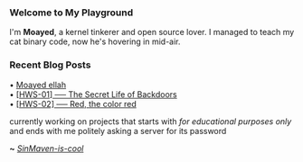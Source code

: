 ### Welcome to My Playground

I'm **Moayed**, a kernel tinkerer and open source lover. I managed to teach my cat binary code, now he's hovering in mid-air.

### Recent Blog Posts

<!-- blog starts -->
• [Moayed ellah](https://SinMaven.github.io/build/blog/about.html)<br>• [[HWS-01] ── The Secret Life of Backdoors](https://SinMaven.github.io/build/blog/Backdoor-blueprint/HWS-01.html)<br>• [[HWS-02] ── Red, the color red](https://SinMaven.github.io/build/blog/Backdoor-blueprint/HWS-02.html)<!-- blog ends --> 

currently working on projects that starts with _for educational purposes only_ and ends with me politely asking a server for its password

**~** [_SinMaven-is-cool_](https://0xrinx.github.io/)
